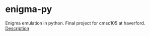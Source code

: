 # enigma-py
Enigma emulation in python. 
Final project for cmsc105 at haverford. <a href="http://ww3.haverford.edu/computerscience/courses/cmsc106/project.html">Description</a>
